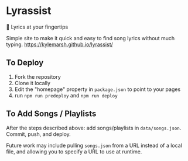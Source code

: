 # Lyrassist
:musical_score: Lyrics at your fingertips

Simple site to make it quick and easy to find song lyrics without much typing.
https://kylemarsh.github.io/lyrassist/

## To Deploy

1. Fork the repository
2. Clone it locally
3. Edit the "homepage" property in `package.json` to point to your pages
4. run `npm run predeploy` and `npm run deploy`

## To Add Songs / Playlists

After the steps described above: add songs/playlists in `data/songs.json`.
Commit, push, and deploy.

Future work may include pulling `songs.json` from a URL instead of a local file,
and allowing you to specify a URL to use at runtime.
